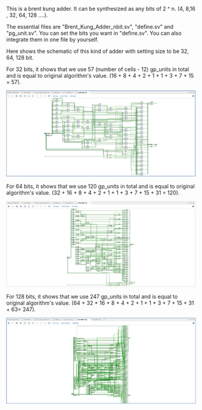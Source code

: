 This is a brent kung adder. It can be synthesized as any bits of 2 ^ n. (4, 8,16 , 32, 64, 128 ....).

The essential files are "Brent_Kung_Adder_nbit.sv", "define.sv" and "pg_unit.sv". You can set the bits you want in "define.sv". You can also integrate them in one file by yourself.

Here shows the schematic of this kind of adder with setting size to be 32, 64, 128 bit. 

For 32 bits, it shows that we use 57 (number of cells - 12) gp_units in total and is equal to original algorithm's value.
(16 + 8 + 4 + 2 + 1 + 1 + 3 + 7 + 15 = 57).

![alt text](png/schematic_32bit.png)

For 64 bits, it shows that we use 120 gp_units in total and is equal to original algorithm's value.
(32 + 16 + 8 + 4 + 2 + 1 + 1 + 3 + 7 + 15 + 31 = 120).

![alt text](png/schematic_64bit.png)

For 128 bits, it shows that we use 247 gp_units in total and is equal to original algorithm's value.
(64 + 32 + 16 + 8 + 4 + 2 + 1 + 1 + 3 + 7 + 15 + 31 + 63= 247).

![alt text](png/schematic_128bit.png)
